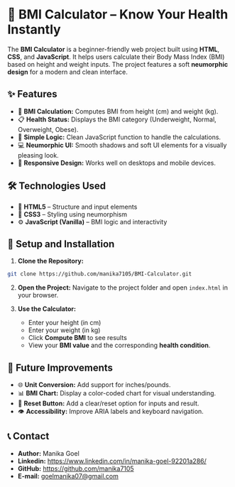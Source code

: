 # 🧮 BMI Calculator – Know Your Health Instantly

The **BMI Calculator** is a beginner-friendly web project built using **HTML**, **CSS**, and **JavaScript**. It helps users calculate their Body Mass Index (BMI) based on height and weight inputs. The project features a soft **neumorphic design** for a modern and clean interface.


## ✨ Features

- 📏 **BMI Calculation:** Computes BMI from height (cm) and weight (kg).
- 📋 **Health Status:** Displays the BMI category (Underweight, Normal, Overweight, Obese).
- 🧠 **Simple Logic:** Clean JavaScript function to handle the calculations.
- 💻 **Neumorphic UI:** Smooth shadows and soft UI elements for a visually pleasing look.
- 📱 **Responsive Design:** Works well on desktops and mobile devices.


## 🛠️ Technologies Used

- 🧱 **HTML5** – Structure and input elements
- 🎨 **CSS3** – Styling using neumorphism
- ⚙️ **JavaScript (Vanilla)** – BMI logic and interactivity


## 🚀 Setup and Installation

1. **Clone the Repository:**
```bash
git clone https://github.com/manika7105/BMI-Calculator.git
```

2. **Open the Project:**
   Navigate to the project folder and open ```index.html``` in your browser.

3. **Use the Calculator:**
   * Enter your height (in cm)
   * Enter your weight (in kg)
   * Click **Compute BMI** to see results
   * View your **BMI value** and the corresponding **health condition**.


## 🔮 Future Improvements

* 🌐 **Unit Conversion:** Add support for inches/pounds.
* 📊 **BMI Chart:** Display a color-coded chart for visual understanding.
* 🔁 **Reset Button:** Add a clear/reset option for inputs and result.
* 👁️ **Accessibility:** Improve ARIA labels and keyboard navigation.


## 📞 Contact  

* **Author:** Manika Goel
* **Linkedin:** https://www.linkedin.com/in/manika-goel-92201a286/
* **GitHub:** https://github.com/manika7105
* **E-mail:** goelmanika07@gmail.com
